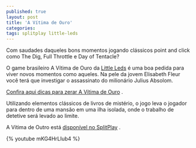 ```yaml
---
published: true
layout: post
title: 'A Vítima de Ouro'
categories: 
tags: splitplay little-leds
---
```

Com saudades daqueles bons momentos jogando clássicos point and click como The Dig, Full Throttle e Day of Tentacle?

O game brasileiro A Vítima de Ouro da <a href="http://littleleds.com/">Little Leds</a>
 é uma boa pedida para viver novos momentos como aqueles. Na pele da jovem Elisabeth Fleur você terá que investigar o assassinato do milionário Julius Absolom. 

<a href="http://seugame.com/dicas-e-truques-para-zerar-a-vitima-de-ouro/" target="_blank">Confira aqui dicas para zerar A Vítima de Ouro</a>
.




Utilizando elementos clássicos de livros de mistério, o jogo leva o jogador para dentro de uma mansão em uma ilha isolada, onde o trabalho de detetive será levado ao limite.




A Vítima de Outro está <a href="http://www.splitplay.com/pt/games/a-vitima-de-ouro">disponível no SplitPlay</a>
.

{% youtube mKG4HrLIub4 %}